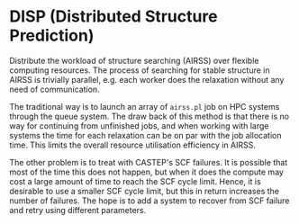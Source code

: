 # DISP (Distributed Structure Prediction)

Distribute the workload of structure searching (AIRSS) over flexible computing resources.
The process of searching for stable structure in AIRSS is trivially parallel, e.g. each worker does
the relaxation without any need of communication.

The traditional way is to launch an array of `airss.pl` job on HPC systems through the queue system.
The draw back of this method is that there is no way for continuing from unfinished jobs, and when
working with large systems the time for each relaxation can be on par with the job allocation time.
This limits the overall resource utilisation efficiency in AIRSS.

The other problem is to treat with CASTEP's SCF failures. It is possible that most of the time this does
not happen, but when it does the compute may cost a large amount of time to reach the SCF cycle limit.
Hence, it is desirable to use a smaller SCF cycle limit, but this in return increases the number of
failures. The hope is to add a system to recover from SCF failure and retry using different parameters.
